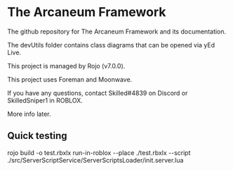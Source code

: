 # The Arcaneum Framework
The github repository for The Arcaneum Framework and its documentation.

The devUtils folder contains class diagrams that can be opened via yEd Live.

This project is managed by Rojo (v7.0.0).

This project uses Foreman and Moonwave.

If you have any questions, contact Skilled#4839 on Discord or SkilledSniper1 in ROBLOX.

More info later.

## Quick testing
rojo build -o test.rbxlx
run-in-roblox --place ./test.rbxlx --script ./src/ServerScriptService/ServerScriptsLoader/init.server.lua
